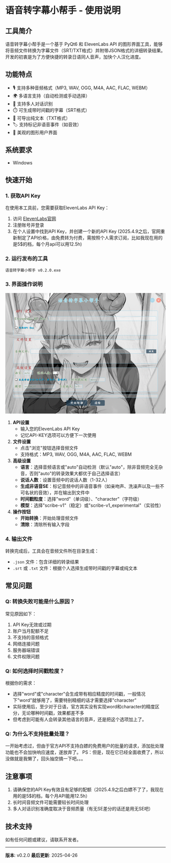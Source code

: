 # 语音转字幕小帮手 - 使用说明

## 工具简介

语音转字幕小帮手是一个基于 PyQt6 和 ElevenLabs API 的图形界面工具，能够将音频文件转换为字幕文件（SRT/TXT格式）并附带JSON格式的详细转录结果。开发的初衷是为了方便快捷的转录日语同人音声，加快个人汉化进度。

## 功能特点

- 🎙️ 支持多种音频格式（MP3, WAV, OGG, M4A, AAC, FLAC, WEBM）
- 🌍 多语言支持（自动检测或手动选择）
- 👥 支持多人对话识别
- ⏱️ 可生成带时间戳的字幕（SRT格式）
- 📝 可导出纯文本（TXT格式）
- 🏷️ 支持标记非语音事件（如音效）
- 🎨 美观的图形用户界面

## 系统要求

- Windows

## 快速开始

### 1. 获取API Key

在使用本工具前，您需要获取ElevenLabs API Key：
1. 访问 [ElevenLabs官网](https://elevenlabs.io/)
2. 注册账号并登录
3. 在个人设置中找到API Key，并创建一个新的API Key
(2025.4.9之后，官网重新制定了API价格，由免费转为付费，需按照个人需求订阅，比如我现在用的是5$的档，每个月api可以用12.5h)

### 2. 运行发布的工具

```bash
语音转字幕小帮手 v0.2.0.exe
```

### 3. 界面操作说明

![](https://github.com/fuxiaomoke/yuriyakuki/blob/main/assets/screenshot.png)

1. **API设置**
   - 输入您的ElevenLabs API Key
   - 记忆API-KEY选项可以方便下一次使用
2. **文件设置**
   - 点击"浏览"按钮选择音频文件
   - 支持格式：MP3, WAV, OGG, M4A, AAC, FLAC, WEBM
3. **高级设置**
   - **语言**：选择音频语言或"auto"自动检测（默认"auto"，除非音频完全无杂音，否则"auto"的转录效果大都优于自己选择语言）
   - **说话人数**：设置音频中的说话人数（1-32人）
   - **生成非语音SE**：标记音频中的非语音事件（如亲吻声、洗澡声以及一些不可名状的音效），并在输出到文件中
   - **时间戳粒度**：选择"word"（单词级）、"character"（字符级）
   - **模型**：选择"scribe-v1"（稳定）或"scribe-v1_experimental"（实验性）
4. **操作按钮**
   - **开始转换**：开始处理音频文件
   - **清除**：清除所有输入字段

### 4. 输出文件

转换完成后，工具会在音频文件所在目录生成：
- `.json` 文件：包含详细的转录结果
- `.srt` 或 `.txt` 文件：根据个人选择生成带时间戳的字幕或纯文本

## 常见问题

### Q: 转换失败可能是什么原因？
常见原因如下：
1. API Key无效或过期
2. 账户当月配额不足
3. 不支持的音频格式
4. 网络连接问题
5. 服务器端错误
6. 文件权限问题

### Q: 如何选择时间戳粒度？
根据你的需求：
- 选择"word"或"character"会生成带有相应精度的时间戳，一般情况下"word"就够用了，需要特别精细的话才需要选择"character"
- 实际使用后，至少对于日语，官方其实没有实现word和character的精度区分，无论哪种时间戳，效果都差不多
- 但考虑到可能有人会转录其他语言的音声，还是把这个选项加上了。

### Q: 为什么不支持批量处理？
一开始考虑过，但由于官方API不支持白嫖的免费用户的批量的请求，添加批处理功能也不会加快响应速度，遂放弃了。
PS：但是，现在它已经全面收费了，所以没做就是我懒了，回头抽空搞一下吧。。。

## 注意事项

1. 请确保您的API Key有效且有足够的配额（2025.4.9之后白嫖不了了，我现在用的是5$的档，每个月API能用12.5h）
2. 长时间音频文件可能需要较长时间处理
3. 多人对话识别准确度取决于音频质量（有无SE差分的话还是用无SE吧）

## 技术支持

如有任何问题或建议，请联系开发者。

---

**版本**: v0.2.0
**最后更新**: 2025-04-26
